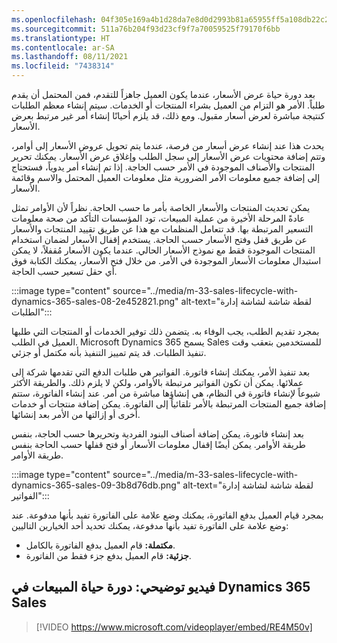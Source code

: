 ```yaml
---
ms.openlocfilehash: 04f305e169a4b1d28da7e8d0d2993b81a65955ff5a108db22c244d7072b94ede
ms.sourcegitcommit: 511a76b204f93d23cf9f7a70059525f79170f6bb
ms.translationtype: HT
ms.contentlocale: ar-SA
ms.lasthandoff: 08/11/2021
ms.locfileid: "7438314"
---
```

بعد دورة حياة عرض الأسعار، عندما يكون العميل جاهزاً للتقدم، فمن المحتمل أن يقدم طلباً. الأمر هو التزام من العميل بشراء المنتجات أو الخدمات. سيتم إنشاء معظم الطلبات كنتيجة مباشرة لعرض أسعار مقبول. ومع ذلك، قد يلزم أحيانًا إنشاء أمر غير مرتبط بعرض الأسعار.

يحدث هذا عند إنشاء عرض أسعار من فرصة، عندما يتم تحويل عروض الأسعار إلى أوامر، وتتم إضافة محتويات عرض الأسعار إلى سجل الطلب وإغلاق عرض الأسعار. يمكنك تحرير المنتجات والأصناف الموجودة في الأمر حسب الحاجة. إذا تم إنشاء أمر يدوياً، فستحتاج إلى إضافة جميع معلومات الأمر الضرورية مثل معلومات العميل المحتمل والاسم وقائمة الأسعار.

يمكن تحديث المنتجات والأسعار الخاصة بأمر ما حسب الحاجة. نظراً لأن الأوامر تمثل عادةً المرحلة الأخيرة من عملية المبيعات، تود المؤسسات التأكد من صحة معلومات التسعير المرتبطة بها. قد تتعامل المنظمات مع هذا عن طريق تقييد المنتجات والأسعار عن طريق قفل وفتح الأسعار حسب الحاجة. يستخدم إقفال الأسعار لضمان استخدام المنتجات الموجودة فقط مع نموذج الأسعار الحالي. عندما يكون الأسعار مُقفلاً، لا يمكن استبدال معلومات الأسعار الموجودة في الأمر. من خلال فتح الأسعار، يمكنك الكتابة فوق أي حقل تسعير حسب الحاجة.

:::image type="content" source="../media/m-33-sales-lifecycle-with-dynamics-365-sales-08-2e452821.png" alt-text="لقطة شاشة لشاشة إدارة الطلبات":::


بمجرد تقديم الطلب، يجب الوفاء به. يتضمن ذلك توفير الخدمات أو المنتجات التي طلبها العميل في الطلب. Microsoft Dynamics يسمح 365 Sales للمستخدمين بتعقب وقت تنفيذ الطلبات. قد يتم تمييز التنفيذ بأنه مكتمل أو جزئي.

بعد تنفيذ الأمر، يمكنك إنشاء فاتورة. الفواتير هي طلبات الدفع التي تقدمها شركة إلى عملائها. يمكن أن تكون الفواتير مرتبطة بالأوامر، ولكن لا يلزم ذلك. والطريقة الأكثر شيوعاً لإنشاء فاتورة في النظام، هي إنشاؤها مباشرة من أمر. عند إنشاء الفاتورة، ستتم إضافة جميع المنتجات المرتبطة بالأمر تلقائياً إلى الفاتورة. يمكن إضافة منتجات أو خدمات أخرى أو إزالتها من الأمر بعد إنشائها.

بعد إنشاء فاتورة، يمكن إضافة أصناف البنود الفردية وتحريرها حسب الحاجة، بنفس طريقة الأوامر. يمكن أيضًا إقفال معلومات الأسعار أو فتح قفلها حسب الحاجة بنفس طريقة الأوامر.

:::image type="content" source="../media/m-33-sales-lifecycle-with-dynamics-365-sales-09-3b8d76db.png" alt-text="لقطة شاشة لشاشة إدارة الفواتير":::


بمجرد قيام العميل بدفع الفاتورة، يمكنك وضع علامة على الفاتورة تفيد بأنها مدفوعة. عند وضع علامة على الفاتورة تفيد بأنها مدفوعة‬، يمكنك تحديد أحد الخيارين التاليين:

 -  **مكتملة:** قام العميل بدفع الفاتورة بالكامل.
 -  **جزئية:** قام العميل بدفع جزء فقط من الفاتورة.

## <a name="demo-video-sales-lifecycle-in-dynamics-365-sales"></a>فيديو توضيحي: دورة حياة المبيعات في Dynamics 365 Sales

> [!VIDEO https://www.microsoft.com/videoplayer/embed/RE4M50v]
